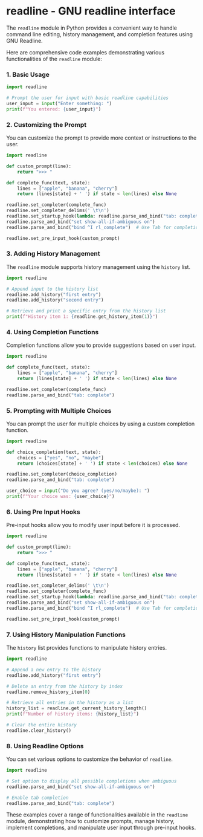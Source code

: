 # readline - GNU readline interface

The `readline` module in Python provides a convenient way to handle command line editing, history management, and completion features using GNU Readline.

Here are comprehensive code examples demonstrating various functionalities of the `readline` module:

### 1. Basic Usage

```python
import readline

# Prompt the user for input with basic readline capabilities
user_input = input("Enter something: ")
print(f"You entered: {user_input}")
```

### 2. Customizing the Prompt

You can customize the prompt to provide more context or instructions to the user.

```python
import readline

def custom_prompt(line):
    return ">>> "

def complete_func(text, state):
    lines = ["apple", "banana", "cherry"]
    return (lines[state] + ' ') if state < len(lines) else None

readline.set_completer(complete_func)
readline.set_completer_delims(' \t\n')
readline.set_startup_hook(lambda: readline.parse_and_bind("tab: complete"))
readline.parse_and_bind("set show-all-if-ambiguous on")
readline.parse_and_bind("bind ^I rl_complete")  # Use Tab for completion

readline.set_pre_input_hook(custom_prompt)
```

### 3. Adding History Management

The `readline` module supports history management using the `history` list.

```python
import readline

# Append input to the history list
readline.add_history("first entry")
readline.add_history("second entry")

# Retrieve and print a specific entry from the history list
print(f"History item 1: {readline.get_history_item(1)}")
```

### 4. Using Completion Functions

Completion functions allow you to provide suggestions based on user input.

```python
import readline

def complete_func(text, state):
    lines = ["apple", "banana", "cherry"]
    return (lines[state] + ' ') if state < len(lines) else None

readline.set_completer(complete_func)
readline.parse_and_bind("tab: complete")
```

### 5. Prompting with Multiple Choices

You can prompt the user for multiple choices by using a custom completion function.

```python
import readline

def choice_completion(text, state):
    choices = ["yes", "no", "maybe"]
    return (choices[state] + ' ') if state < len(choices) else None

readline.set_completer(choice_completion)
readline.parse_and_bind("tab: complete")

user_choice = input("Do you agree? (yes/no/maybe): ")
print(f"Your choice was: {user_choice}")
```

### 6. Using Pre Input Hooks

Pre-input hooks allow you to modify user input before it is processed.

```python
import readline

def custom_prompt(line):
    return ">>> "

def complete_func(text, state):
    lines = ["apple", "banana", "cherry"]
    return (lines[state] + ' ') if state < len(lines) else None

readline.set_completer_delims(' \t\n')
readline.set_completer(complete_func)
readline.set_startup_hook(lambda: readline.parse_and_bind("tab: complete"))
readline.parse_and_bind("set show-all-if-ambiguous on")
readline.parse_and_bind("bind ^I rl_complete")  # Use Tab for completion

readline.set_pre_input_hook(custom_prompt)
```

### 7. Using History Manipulation Functions

The `history` list provides functions to manipulate history entries.

```python
import readline

# Append a new entry to the history
readline.add_history("first entry")

# Delete an entry from the history by index
readline.remove_history_item(0)

# Retrieve all entries in the history as a list
history_list = readline.get_current_history_length()
print(f"Number of history items: {history_list}")

# Clear the entire history
readline.clear_history()
```

### 8. Using Readline Options

You can set various options to customize the behavior of `readline`.

```python
import readline

# Set option to display all possible completions when ambiguous
readline.parse_and_bind("set show-all-if-ambiguous on")

# Enable tab completion
readline.parse_and_bind("tab: complete")
```

These examples cover a range of functionalities available in the `readline` module, demonstrating how to customize prompts, manage history, implement completions, and manipulate user input through pre-input hooks.
